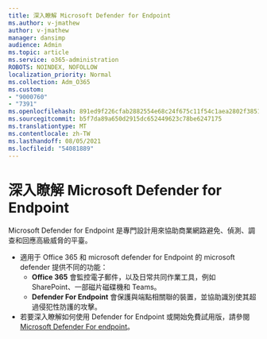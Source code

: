 ```yaml
---
title: 深入瞭解 Microsoft Defender for Endpoint
ms.author: v-jmathew
author: v-jmathew
manager: dansimp
audience: Admin
ms.topic: article
ms.service: o365-administration
ROBOTS: NOINDEX, NOFOLLOW
localization_priority: Normal
ms.collection: Adm_O365
ms.custom:
- "9000760"
- "7391"
ms.openlocfilehash: 891ed9f226cfab2882554e68c24f675c11f54c1aea2802f3851d42630af80df8
ms.sourcegitcommit: b5f7da89a650d2915dc652449623c78be6247175
ms.translationtype: MT
ms.contentlocale: zh-TW
ms.lasthandoff: 08/05/2021
ms.locfileid: "54081889"
---
```

# <a name="learn-more-about-microsoft-defender-for-endpoint"></a>深入瞭解 Microsoft Defender for Endpoint

Microsoft Defender for Endpoint 是專門設計用來協助商業網路避免、偵測、調查和回應高級威脅的平臺。

- 適用于 Office 365 和 microsoft defender for Endpoint 的 microsoft defender 提供不同的功能：
  - **Office 365** 會監控電子郵件，以及日常共同作業工具，例如 SharePoint、一部磁片磁碟機和 Teams。
  - **Defender For Endpoint** 會保護與端點相關聯的裝置，並協助識別使其超過侵犯性防護的攻擊。
- 若要深入瞭解如何使用 Defender for Endpoint 或開始免費試用版，請參閱 [Microsoft Defender For endpoint](https://go.microsoft.com/fwlink/?linkid=2094113)。
